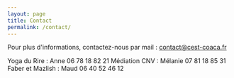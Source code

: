 ```yaml
---
layout: page
title: Contact
permalink: /contact/
---
```

Pour plus d'informations, contactez-nous par mail : <a href="mailto:contact@cest-coaca.fr">contact@cest-coaca.fr</a>

Yoga du Rire : Anne 06 78 18 82 21
Médiation CNV : Mélanie 07 81 18 85 31
Faber et Mazlish : Maud 06 40 52 46 12